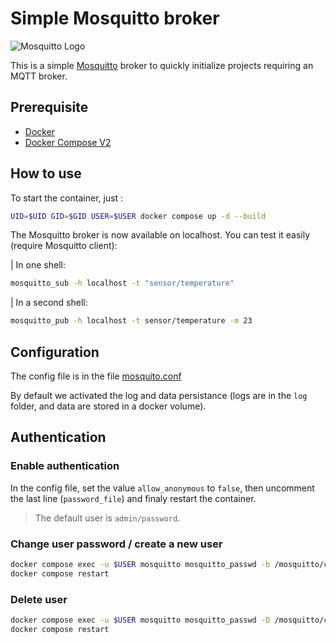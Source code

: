 # Simple Mosquitto broker

![Mosquitto Logo](https://mosquitto.org/images/mosquitto-text-side-28.png 'Mosquitto')

This is a simple [Mosquitto](https://mosquitto.org) broker to quickly initialize projects requiring an MQTT broker.

## Prerequisite

- [Docker](https://www.docker.com/)
- [Docker Compose V2](https://docs.docker.com/compose/)

## How to use

To start the container, just :

```bash
UID=$UID GID=$GID USER=$USER docker compose up -d --build
```

The Mosquitto broker is now available on localhost. You can test it easily (require Mosquitto client):

| In one shell:

```bash
mosquitto_sub -h localhost -t "sensor/temperature"
```

| In a second shell:

```bash
mosquitto_pub -h localhost -t sensor/temperature -m 23
```

## Configuration

The config file is in the file [mosquito.conf](./config/mosquitto.conf)

By default we activated the log and data persistance (logs are in the `log` folder, and data are stored in a docker volume).

## Authentication

### Enable authentication

In the config file, set the value `allow_anonymous` to `false`, then uncomment the last line (`password_file`) and finaly restart the container.

> The default user is `admin/password`.

### Change user password / create a new user

```bash
docker compose exec -u $USER mosquitto mosquitto_passwd -b /mosquitto/config/password.txt user password
docker compose restart
```

### Delete user

```bash
docker compose exec -u $USER mosquitto mosquitto_passwd -D /mosquitto/config/password.txt user
docker compose restart
```
